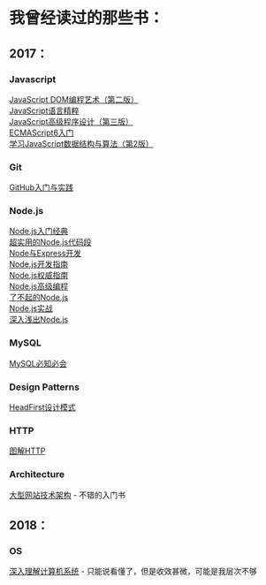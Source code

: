 # 我曾经读过的那些书：


## 2017：

### Javascript
[JavaScript DOM编程艺术（第二版）](https://book.douban.com/subject/6038371/)   
[JavaScript语言精粹](https://book.douban.com/subject/3590768/)   
[JavaScript高级程序设计（第三版）](https://book.douban.com/subject/10546125/)  
[ECMAScript6入门](https://book.douban.com/subject/25966265/)  
[学习JavaScript数据结构与算法（第2版）](https://book.douban.com/subject/27129352/)

### Git
[GitHub入门与实践](https://book.douban.com/subject/26462816/)

### Node.js
[Node.js入门经典](https://book.douban.com/subject/23780706/)   
[超实用的Node.js代码段](https://book.douban.com/subject/26658600/)   
[Node与Express开发](https://book.douban.com/subject/26301434/)  
[Node.js开发指南](https://book.douban.com/subject/10789820/)   
[Node.js权威指南](https://book.douban.com/subject/25892704/)  
[Node.js高级编程](https://book.douban.com/subject/25799431/)  
[了不起的Node.js](https://book.douban.com/subject/25767596/)  
[Node.js实战](https://book.douban.com/subject/25870705/)  
[深入浅出Node.js](https://book.douban.com/subject/25768396/)

### MySQL
[MySQL必知必会](https://book.douban.com/subject/3354490/) 

### Design Patterns
[HeadFirst设计模式](https://book.douban.com/subject/2243615/)

### HTTP
[图解HTTP](https://book.douban.com/subject/25863515/) 

### Architecture
[大型网站技术架构](https://book.douban.com/subject/25723064/)       - 不错的入门书

## 2018：

### OS
[深入理解计算机系统](https://book.douban.com/subject/26912767/)      - 只能说看懂了，但是收效甚微，可能是我层次不够